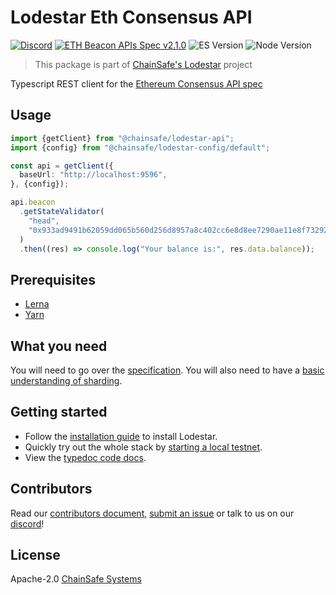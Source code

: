 # Lodestar Eth Consensus API

[![Discord](https://img.shields.io/discord/593655374469660673.svg?label=Discord&logo=discord)](https://discord.gg/aMxzVcr)
[![ETH Beacon APIs Spec v2.1.0](https://img.shields.io/badge/ETH%20beacon--APIs-2.1.0-blue)](https://github.com/ethereum/beacon-APIs/releases/tag/v2.1.0)
![ES Version](https://img.shields.io/badge/ES-2020-yellow)
![Node Version](https://img.shields.io/badge/node-16.x-green)

> This package is part of [ChainSafe's Lodestar](https://lodestar.chainsafe.io) project

Typescript REST client for the [Ethereum Consensus API spec](https://github.com/ethereum/beacon-apis)

## Usage

```typescript
import {getClient} from "@chainsafe/lodestar-api";
import {config} from "@chainsafe/lodestar-config/default";

const api = getClient({
  baseUrl: "http://localhost:9596",
}, {config});

api.beacon
  .getStateValidator(
    "head",
    "0x933ad9491b62059dd065b560d256d8957a8c402cc6e8d8ee7290ae11e8f7329267a8811c397529dac52ae1342ba58c95"
  )
  .then((res) => console.log("Your balance is:", res.data.balance));
```

## Prerequisites

- [Lerna](https://github.com/lerna/lerna)
- [Yarn](https://yarnpkg.com/)

## What you need

You will need to go over the [specification](https://github.com/ethereum/beacon-apis). You will also need to have a [basic understanding of sharding](https://eth.wiki/sharding/Sharding-FAQs).

## Getting started

- Follow the [installation guide](https://chainsafe.github.io/lodestar/) to install Lodestar.
- Quickly try out the whole stack by [starting a local testnet](https://chainsafe.github.io/lodestar/usage/local).
- View the [typedoc code docs](https://chainsafe.github.io/lodestar/packages).

## Contributors

Read our [contributors document](/CONTRIBUTING.md), [submit an issue](https://github.com/ChainSafe/lodestar/issues/new/choose) or talk to us on our [discord](https://discord.gg/yjyvFRP)!

## License

Apache-2.0 [ChainSafe Systems](https://chainsafe.io)
